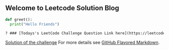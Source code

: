 ## Welcome to Leetcode Solution Blog
```python
def greet():
  print("Hello Friends")
```

```diff
? ### [Todays's LeetCode Challenge Question Link here](https://leetcode.com/explore/challenge/card/october-leetcoding-challenge/561/week-3-october-15th-october-21st/3502/)
```

[Solution of the challenge](/solutions.md)
For more details see [GitHub Flavored Markdown](https://guides.github.com/features/mastering-markdown/).




